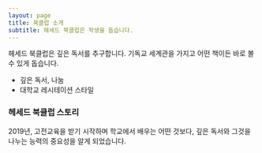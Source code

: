 ```yaml
---
layout: page
title: 북클럽 소개
subtitle: 헤세드 북클럽은 학생을 돕습니다. 
---
```


헤세드 북클럽은 깊은 독서를 추구합니다. 기독교 세계관을 가지고 어떤 책이든 바로 볼 수 있게 돕습니다. 

- 깊은 독서, 나눔
- 대학교 레시테이션 스타일 



### 헤세드 북클럽 스토리 

2019년, 고전교육을 받기 시작하며 학교에서 배우는 어떤 것보다, 깊은 독서와 그것을 나누는 능력의 중요성을 알게 되었습니다.
